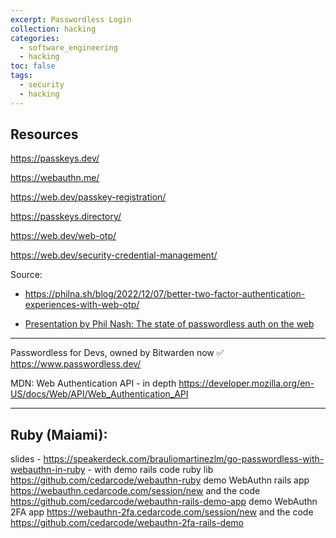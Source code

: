 ```yaml
---
excerpt: Passwordless Login
collection: hacking
categories:
  - software_engineering
  - hacking
toc: false
tags:
  - security
  - hacking
---
```


## Resources

<https://passkeys.dev/>

<https://webauthn.me/>

<https://web.dev/passkey-registration/>

<https://passkeys.directory/>

<https://web.dev/web-otp/>


<https://web.dev/security-credential-management/>

Source: 
- <https://philna.sh/blog/2022/12/07/better-two-factor-authentication-experiences-with-web-otp/>

- [Presentation by Phil Nash: The state of passwordless auth on the web](https://www.slideshare.net/PhilNash4/the-state-of-passwordless-auth-on-the-web-256910360)

---

Passwordless for Devs, owned by Bitwarden now ✅
<https://www.passwordless.dev/>

MDN: Web Authentication API - in depth
<https://developer.mozilla.org/en-US/docs/Web/API/Web_Authentication_API>

---

## Ruby (Maiami):
slides - <https://speakerdeck.com/brauliomartinezlm/go-passwordless-with-webauthn-in-ruby> - with demo rails code
ruby lib <https://github.com/cedarcode/webauthn-ruby>
demo WebAuthn rails app <https://webauthn.cedarcode.com/session/new>
and the code <https://github.com/cedarcode/webauthn-rails-demo-app>
demo WebAuthn 2FA app <https://webauthn-2fa.cedarcode.com/session/new>
and the code <https://github.com/cedarcode/webauthn-2fa-rails-demo>
